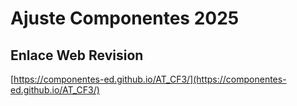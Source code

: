 # **Ajuste Componentes 2025**

## **Enlace Web Revision**

[https://componentes-ed.github.io/AT_CF3/](https://componentes-ed.github.io/AT_CF3/)

#

